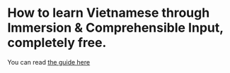 # How to learn Vietnamese through Immersion & Comprehensible Input, completely free.

You can read [the guide here](https://daihocmo.github.io/learn-vietnamese/)